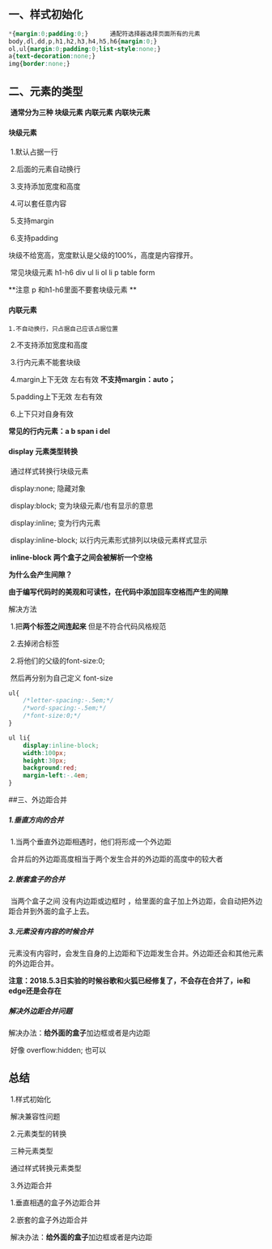 ## 一、样式初始化

```css
*{margin:0;padding:0;}		通配符选择器选择页面所有的元素
body,dl,dd,p,h1,h2,h3,h4,h5,h6{margin:0;}
ol,ul{margin:0;padding:0;list-style:none;}
a{text-decoration:none;}
img{border:none;}
```

## 二、元素的类型

​	**通常分为三种  块级元素 内联元素 内联块元素**

#### 块级元素

​	1.默认占据一行

​	2.后面的元素自动换行

​	3.支持添加宽度和高度

​	4.可以套任意内容

​	5.支持margin  

​	6.支持padding

块级不给宽高，宽度默认是父级的100%，高度是内容撑开。

​		常见块级元素 h1-h6  div ul li ol li p table form

 **注意   p 和h1-h6里面不要套块级元素 **

#### 内联元素

 	1.不自动换行，只占据自己应该占据位置

​	2.不支持添加宽度和高度

​	3.行内元素不能套块级

​	4.margin上下无效  左右有效		**不支持margin：auto；**

​	5.padding上下无效  左右有效

​	6.上下只对自身有效	

**常见的行内元素：a  b span i del**

#### display 元素类型转换

​	通过样式转换行块级元素

​		display:none;		隐藏对象

​		display:block;		变为块级元素/也有显示的意思

​		display:inline;		变为行内元素

​		display:inline-block;	以行内元素形式排列以块级元素样式显示

​	**inline-block 两个盒子之间会被解析一个空格**



**为什么会产生间隙？**

**由于编写代码时的美观和可读性，在代码中添加回车空格而产生的间隙**

解决方法

​	1.把**两个标签之间连起来** 但是不符合代码风格规范

​	2.去掉闭合标签



​	2.将他们的父级的font-size:0;

​		然后再分别为自己定义 font-size

```css
ul{
  	/*letter-spacing:-.5em;*/
  	/*word-spacing:-.5em;*/
  	/*font-size:0;*/
}
```

```css
ul li{
  	display:inline-block;
  	width:100px;
  	height:30px;
  	background:red;
  	margin-left:-.4em;
}
```

 

##三、外边距合并

##### 1.垂直方向的合并

​	1.当两个垂直外边距相遇时，他们将形成一个外边距

​	合并后的外边距高度相当于两个发生合并的外边距的高度中的较大者

##### 2.嵌套盒子的合并

​	当两个盒子之间 没有内边距或边框时 ，给里面的盒子加上外边距，会自动把外边距合并到外面的盒子上去。

##### 3.元素没有内容的时候合并

​	元素没有内容时，会发生自身的上边距和下边距发生合并。外边距还会和其他元素的外边距合并。

**注意：2018.5.3日实验的时候谷歌和火狐已经修复了，不会存在合并了，ie和edge还是会存在**

 ##### 解决外边距合并问题

解决办法：**给外面的盒子**加边框或者是内边距

​	好像	overflow:hidden; 也可以

## 总结

​	1.样式初始化

​		解决兼容性问题

​	2.元素类型的转换

​		三种元素类型

​		通过样式转换元素类型

​	3.外边距合并

​		1.垂直相遇的盒子外边距合并

​		2.嵌套的盒子外边距合并

​			解决办法：**给外面的盒子**加边框或者是内边距

